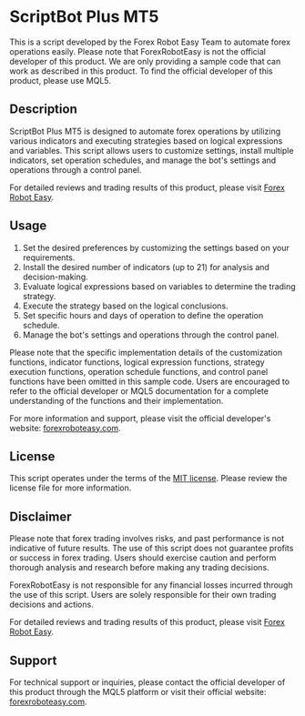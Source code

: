 # ScriptBot Plus MT5

This is a script developed by the Forex Robot Easy Team to automate forex operations easily. Please note that ForexRobotEasy is not the official developer of this product. We are only providing a sample code that can work as described in this product. To find the official developer of this product, please use MQL5.

## Description

ScriptBot Plus MT5 is designed to automate forex operations by utilizing various indicators and executing strategies based on logical expressions and variables. This script allows users to customize settings, install multiple indicators, set operation schedules, and manage the bot's settings and operations through a control panel.

For detailed reviews and trading results of this product, please visit [Forex Robot Easy](https://forexroboteasy.com/forex-robot-review/review-scriptbot-plus-mt5-automate-your-forex-operations-easily/).

## Usage

1. Set the desired preferences by customizing the settings based on your requirements.
2. Install the desired number of indicators (up to 21) for analysis and decision-making.
3. Evaluate logical expressions based on variables to determine the trading strategy.
4. Execute the strategy based on the logical conclusions.
5. Set specific hours and days of operation to define the operation schedule.
6. Manage the bot's settings and operations through the control panel.

Please note that the specific implementation details of the customization functions, indicator functions, logical expression functions, strategy execution functions, operation schedule functions, and control panel functions have been omitted in this sample code. Users are encouraged to refer to the official developer or MQL5 documentation for a complete understanding of the functions and their implementation.

For more information and support, please visit the official developer's website: [forexroboteasy.com](https://forexroboteasy.com/).

## License

This script operates under the terms of the [MIT license](https://opensource.org/licenses/MIT). Please review the license file for more information.

## Disclaimer

Please note that forex trading involves risks, and past performance is not indicative of future results. The use of this script does not guarantee profits or success in forex trading. Users should exercise caution and perform thorough analysis and research before making any trading decisions.

ForexRobotEasy is not responsible for any financial losses incurred through the use of this script. Users are solely responsible for their own trading decisions and actions.

For detailed reviews and trading results of this product, please visit [Forex Robot Easy](https://forexroboteasy.com/forex-robot-review/review-scriptbot-plus-mt5-automate-your-forex-operations-easily/).

## Support

For technical support or inquiries, please contact the official developer of this product through the MQL5 platform or visit their official website: [forexroboteasy.com](https://forexroboteasy.com/).
